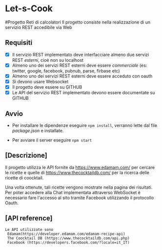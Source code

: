 # Let-s-Cook
#Progetto Reti di calcolatori
Il progetto consiste nella realizzazione di un servizio REST accedibile via Web

## **Requisiti**
- [x] Il servizio REST implementato deve interfacciare almeno due servizi REST *esterni*, cioè non su localhost
- [x] Almeno uno dei servizi REST esterni deve essere *commerciale* (es: twitter, google, facebook, pubnub, parse, firbase etc)
- [x] Almeno uno dei servizi REST esterni deve essere acceduto con oauth
- [x] Si devono usare Websocket
- [x] Il progetto deve essere su GITHUB
- [x] Le API del servizio REST implementato devono essere documentate su GITHUB

## **Avvio**

- Per installare le dipendenze eseguire `npm install`, verranno lette dal file *package.json* e installate.

- Per avviare il server eseguire `npm start`


## [Descrizione]

Il progetto utilizza le API fornite da https://www.edamam.com/ per cercare le ricette e quelle di https://www.thecocktaildb.com/ per la ricerca delle ricette di coocktail.

Una volta ottenute, tali ricette vengono mostrate nella pagina dei risultati.
Per poter accedere alla Chat implementata attraverso WebSocket è necessario fare l'accesso al sito tramite Facebook utilizzando il protocollo Oauth.

## [API reference]

    Le API utilizzate sono 
     Edamam(https://developer.edamam.com/edamam-recipe-api)
     The Coocktail DB (https://www.thecocktaildb.com/api.php)
     Facebook (https://developers.facebook.com/?locale=it_IT)




